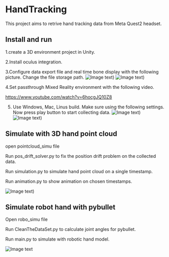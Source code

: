 # HandTracking
This project aims to retrive hand tracking data from Meta Quest2 headset.
## Install and run
1.create a 3D environment project in Unity.

2.Install oculus integration.

3.Configure data export file and real time bone display with the following picture. Change the file storage path.
![Image text](https://user-images.githubusercontent.com/78681139/258791096-8a1c00eb-508e-42cc-8794-871f1ac857b9.png)​​​)
![Image text](https://user-images.githubusercontent.com/78681139/258790886-91df5a8c-60b9-4369-994b-2f91bec450a9.png))

4.Set passthrough Mixed Reality environment with the following video.

https://www.youtube.com/watch?v=6hocgJQ10Z8

5. Use Windows, Mac, Linus build. Make sure using the following settings. Now press play button to start collecting data.
![Image text]((https://github.com/JessicaWangCode/HandTracking/assets/78681139/2b65d374-2562-4f0b-bd25-75dcb3bb182e))​​​)
![Image text]((https://github.com/JessicaWangCode/HandTracking/assets/78681139/9508ecc2-09c6-4821-a468-2bbde404f3a5)))
## Simulate with 3D hand point cloud
open pointcloud_simu file

Run pos_drift_solver.py to fix the position drift problem on the collected data.

Run simulation.py to simulate hand point cloud on a single timestamp.

Run animation.py to show animation on chosen timestamps.

![Image text](https://user-images.githubusercontent.com/78681139/258797009-6589935b-3bb4-4a52-a3ed-1fbe2800d9bc.png))
## Simulate robot hand with pybullet
Open robo_simu file

Run CleanTheDataSet.py to calculate joint angles for pybullet.

Run main.py to simulate with robotic hand model.

![Image text](https://user-images.githubusercontent.com/78681139/258797028-77e228e8-4721-4068-a170-8101a9cc0e22.png)
